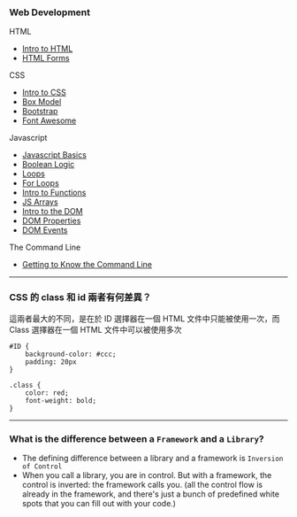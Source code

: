 ### Web Development

HTML
* [Intro to HTML](http://webdev.slides.com/coltsteele/deck-7-50#/)
* [HTML Forms](http://webdev.slides.com/coltsteele/deck-8-51#/)

CSS
* [Intro to CSS](http://webdev.slides.com/coltsteele/deck-7-10-53)
* [Box Model](http://webdev.slides.com/coltsteele/deck-7-10-11-12-13-56)
* [Bootstrap](https://getbootstrap.com/)
* [Font Awesome](https://fontawesome.com/start)

Javascript
* [Javascript Basics](http://webdev.slides.com/coltsteele/javascript-basics-57)
* [Boolean Logic](http://webdev.slides.com/coltsteele/deck-4-47)
* [Loops](http://webdev.slides.com/coltsteele/loops-58)
* [For Loops](http://webdev.slides.com/coltsteele/loops-18-59)
* [Intro to Functions](http://webdev.slides.com/coltsteele/javascript-basics-20-21-22-23-64)
* [JS Arrays](http://webdev.slides.com/coltsteele/javascript-basics-20-61)
* [Intro to the DOM](http://webdev.slides.com/coltsteele/intro-to-the-dom-70)
* [DOM Properties](http://webdev.slides.com/coltsteele/deck-30-31-72#/6)
* [DOM Events](http://webdev.slides.com/coltsteele/dom-events-73)

The Command Line
* [Getting to Know the Command Line](https://www.davidbaumgold.com/tutorials/command-line/)

---

### CSS 的 class 和 id 兩者有何差異？
這兩者最大的不同，是在於 ID 選擇器在一個 HTML 文件中只能被使用一次，而 Class 選擇器在一個 HTML 文件中可以被使用多次

```
#ID {
    background-color: #ccc;
    padding: 20px
}

.class {
    color: red;
    font-weight: bold;
}
```

---

### What is the difference between a `Framework` and a `Library`?

* The defining difference between a library and a framework is `Inversion of Control`
* When you call a library, you are in control. But with a framework, the control is inverted: the framework calls you. (all the control flow is already in the framework, and there's just a bunch of predefined white spots that you can fill out with your code.)
